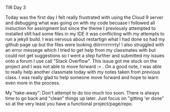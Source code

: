 TIR Day 3

Today was the first day I felt really frustrated with using the Cloud 9 server and debugging what was going 
on with my code becuase I followed all instuction for assingment but since the theme I previously attempted to installed
still had some files in my IDE it was conflicting with my attempts to run a jekyll build. I was nervous about restartign what I had done so had
my github page up but the files were looking diiirrrrrrrrrty!
I also struggled with an error messege which I tried to get help from my classmates with but
could not get suggestions so I went a step further and submitted my issues
onto a forum I use call "Stack Overflow". This issue got me stuck on the project and I was not able to 
move forward :< . On a good note, I was able to really help another classmate today with my notes 
taken from previous class. I was really glad to help someone move forward and hope to learn even 
more in the process.

My "take-away": Don't attempt to do too much too soon. There is always time to go back and
"clean" things up later. Just focus on "gitting 'er done" so at the very least
you have a functional project/page/repo.